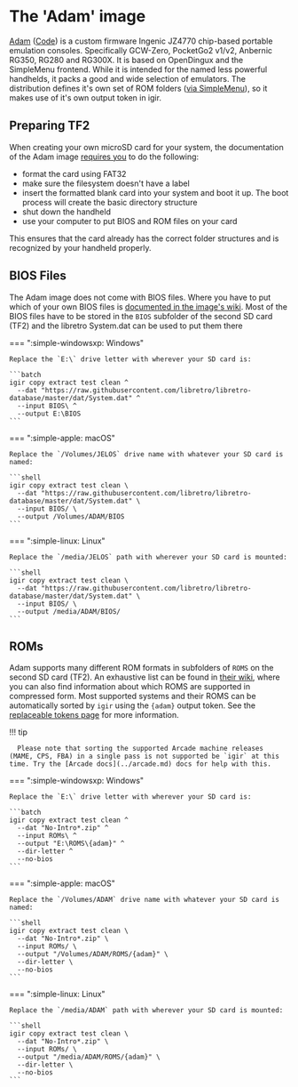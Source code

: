 # The 'Adam' image

[Adam](https://github.com/eduardofilo/RG350_adam_image/wiki/) ([Code](https://github.com/eduardofilo/RG350_adam_image)) is a custom firmware Ingenic JZ4770 chip-based portable emulation consoles. Specifically GCW-Zero, PocketGo2 v1/v2, Anbernic RG350, RG280 and RG300X. It is based on OpenDingux and the SimpleMenu frontend. While it is intended for the named less powerful handhelds, it packs a good and wide selection of emulators. The distribution defines it's own set of ROM folders ([via SimpleMenu](https://github.com/eduardofilo/RG350_adam_image/tree/master/data/local/home/.simplemenu/section_groups)), so it makes use of it's own output token in igir.

## Preparing TF2

When creating your own microSD card for your system, the documentation of the Adam image [requires you](https://github.com/eduardofilo/RG350_adam_image/wiki/En:-3.-Content-installation#external-microsd-format-and-label) to do the following:

- format the card using FAT32
- make sure the filesystem doesn't have a label
- insert the formatted blank card into your system and boot it up. The boot process will create the basic directory structure
- shut down the handheld
- use your computer to put BIOS and ROM files on your card

This ensures that the card already has the correct folder structures and is recognized by your handheld properly.

## BIOS Files

The Adam image does not come with BIOS files. Where you have to put which of your own BIOS files is [documented in the image's wiki](https://github.com/eduardofilo/RG350_adam_image/wiki/En:-3.-Content-installation#bios). Most of the BIOS files have to be stored in the `BIOS` subfolder of the second SD card (TF2) and the libretro System.dat can be used to put them there

=== ":simple-windowsxp: Windows"

    Replace the `E:\` drive letter with wherever your SD card is:

    ```batch
    igir copy extract test clean ^
      --dat "https://raw.githubusercontent.com/libretro/libretro-database/master/dat/System.dat" ^
      --input BIOS\ ^
      --output E:\BIOS
    ```

=== ":simple-apple: macOS"

    Replace the `/Volumes/JELOS` drive name with whatever your SD card is named:

    ```shell
    igir copy extract test clean \
      --dat "https://raw.githubusercontent.com/libretro/libretro-database/master/dat/System.dat" \
      --input BIOS/ \
      --output /Volumes/ADAM/BIOS
    ```

=== ":simple-linux: Linux"

    Replace the `/media/JELOS` path with wherever your SD card is mounted:

    ```shell
    igir copy extract test clean \
      --dat "https://raw.githubusercontent.com/libretro/libretro-database/master/dat/System.dat" \
      --input BIOS/ \
      --output /media/ADAM/BIOS/
    ```

## ROMs

Adam supports many different ROM formats in subfolders of `ROMS` on the second SD card (TF2). An exhaustive list can be found in [their wiki](https://github.com/eduardofilo/RG350_adam_image/tree/master/data/local/home/.simplemenu/section_groups), where you can also find information about which ROMS are supported in compressed form. Most supported systems and their ROMS can be automatically sorted by `igir` using the `{adam}` output token. See the [replaceable tokens page](../../output/tokens.md) for more information.


!!! tip

      Please note that sorting the supported Arcade machine releases (MAME, CPS, FBA) in a single pass is not supported be `igir` at this time. Try the [Arcade docs](../arcade.md) docs for help with this.

=== ":simple-windowsxp: Windows"

    Replace the `E:\` drive letter with wherever your SD card is:

    ```batch
    igir copy extract test clean ^
      --dat "No-Intro*.zip" ^
      --input ROMs\ ^
      --output "E:\ROMS\{adam}" ^
      --dir-letter ^
      --no-bios
    ```

=== ":simple-apple: macOS"

    Replace the `/Volumes/ADAM` drive name with whatever your SD card is named:

    ```shell
    igir copy extract test clean \
      --dat "No-Intro*.zip" \
      --input ROMs/ \
      --output "/Volumes/ADAM/ROMS/{adam}" \
      --dir-letter \
      --no-bios
    ```

=== ":simple-linux: Linux"

    Replace the `/media/ADAM` path with wherever your SD card is mounted:

    ```shell
    igir copy extract test clean \
      --dat "No-Intro*.zip" \
      --input ROMs/ \
      --output "/media/ADAM/ROMS/{adam}" \
      --dir-letter \
      --no-bios
    ```
